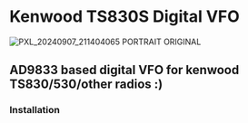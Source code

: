 # Kenwood TS830S Digital VFO

![PXL_20240907_211404065 PORTRAIT ORIGINAL](https://github.com/user-attachments/assets/91802eb5-43af-45fe-80af-069eaa523328)

## AD9833 based digital VFO for kenwood TS830/530/other radios :)

### Installation

